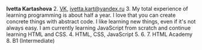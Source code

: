  **Ivetta Kartashova**
2. [VK](https://vk.com/iva_kart), ivetta.kart@yandex.ru
3. My total experience of learning programming is about half a year. I love that you can create concrete things with abstract code. I like learning new things, even if it's not always easy.
I am currently learning JavaScript  from scratch and continue learning HTML and CSS.
4. HTML, CSS, JavaScript
5. 
6.
7. HTML Academy
8. B1 (Intermediate)
